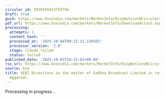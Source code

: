 ```yaml
---
circular_id: 5930fb5813f58794
draft: true
guid: https://www.bseindia.com/markets/MarketInfo/DispNoticesNCirculars.aspx?Noticeid={6D9C902C-A2C1-4F2B-963E-41633D2EEB15}&noticeno=20251003-70&dt=10/03/2025&icount=70&totcount=73&flag=0
pdf_url: https://www.bseindia.com/markets/MarketInfo/DownloadAttach.aspx?id=20251003-70&attachedId=37024223-7b94-4f9d-be17-346cd35f8a27
processing:
  attempts: 1
  content_hash: ''
  processed_at: '2025-10-04T09:22:11.139503'
  processor_version: '2.0'
  stage: claude_failed
  status: failed
published_date: '2025-10-03T16:15:02+00:00'
rss_url: https://www.bseindia.com/markets/MarketInfo/DispNoticesNCirculars.aspx?Noticeid={6D9C902C-A2C1-4F2B-963E-41633D2EEB15}&noticeno=20251003-70&dt=10/03/2025&icount=70&totcount=73&flag=0
source: bse
title: SEBI Directions in the matter of Sadhna Broadcast Limited in respect of Anshu
  Aggarwal.
---
```


Processing in progress...